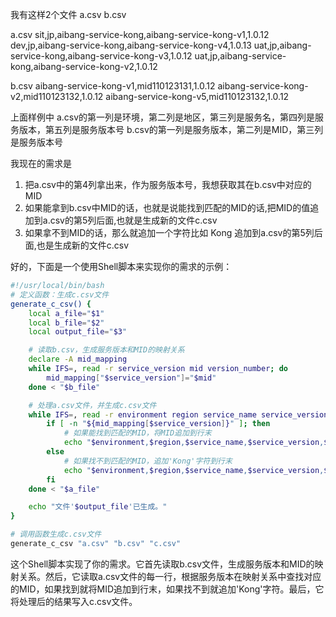 
我有这样2个文件
a.csv b.csv

a.csv
sit,jp,aibang-service-kong,aibang-service-kong-v1,1.0.12
dev,jp,aibang-service-kong,aibang-service-kong-v4,1.0.13
uat,jp,aibang-service-kong,aibang-service-kong-v3,1.0.12
uat,jp,aibang-service-kong,aibang-service-kong-v2,1.0.12

b.csv 
aibang-service-kong-v1,mid110123131,1.0.12
aibang-service-kong-v2,mid110123132,1.0.12
aibang-service-kong-v5,mid110123132,1.0.12

上面样例中
a.csv的第一列是环境，第二列是地区，第三列是服务名，第四列是服务版本，第五列是服务版本号
b.csv的第一列是服务版本，第二列是MID，第三列是服务版本号

我现在的需求是
1. 把a.csv中的第4列拿出来，作为服务版本号，我想获取其在b.csv中对应的MID
2. 如果能拿到b.csv中MID的话，也就是说能找到匹配的MID的话,把MID的值追加到a.csv的第5列后面,也就是生成新的文件c.csv
3. 如果拿不到MID的话，那么就追加一个字符比如 Kong 追加到a.csv的第5列后面,也是生成新的文件c.csv 


好的，下面是一个使用Shell脚本来实现你的需求的示例：

```bash
#!/usr/local/bin/bash
# 定义函数：生成c.csv文件
generate_c_csv() {
    local a_file="$1"
    local b_file="$2"
    local output_file="$3"

    # 读取b.csv，生成服务版本和MID的映射关系
    declare -A mid_mapping
    while IFS=, read -r service_version mid version_number; do
        mid_mapping["$service_version"]="$mid"
    done < "$b_file"

    # 处理a.csv文件，并生成c.csv文件
    while IFS=, read -r environment region service_name service_version version_number; do
        if [ -n "${mid_mapping[$service_version]}" ]; then
            # 如果能找到匹配的MID，将MID追加到行末
            echo "$environment,$region,$service_name,$service_version,$version_number,${mid_mapping[$service_version]}" >> "$output_file"
        else
            # 如果找不到匹配的MID，追加'Kong'字符到行末
            echo "$environment,$region,$service_name,$service_version,$version_number,Kong" >> "$output_file"
        fi
    done < "$a_file"

    echo "文件'$output_file'已生成。"
}

# 调用函数生成c.csv文件
generate_c_csv "a.csv" "b.csv" "c.csv"
```

这个Shell脚本实现了你的需求。它首先读取b.csv文件，生成服务版本和MID的映射关系。然后，它读取a.csv文件的每一行，根据服务版本在映射关系中查找对应的MID，如果找到就将MID追加到行末，如果找不到就追加'Kong'字符。最后，它将处理后的结果写入c.csv文件。
